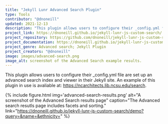 ```yaml
---
title: "Jekyll Lunr Advanced Search Plugin"
type: Tools
contributor: "@dnoneill"
updated: 2021-12-13
description: "This plugin allows users to configure their _config.yml file are set up an advanced search index and viewer in their Jekyll site. An example of this plugin in use is avaliable at: https://ncarchitects.lib.ncsu.edu/search."
project_link: https://dnoneill.github.io/jekyll-lunr-js-custom-search/
project_repository: https://github.com/dnoneill/jekyll-lunr-js-custom-search
project_documentation: https://dnoneill.github.io/jekyll-lunr-js-custom-search/quickstart
project_genre: Advanced search; Jekyll Plugin
project_creators: "@dnoneill"
image: images/advanced-search.png
image_alt: screenshot of the Advanced Search example results.
---
```


This plugin allows users to configure their _config.yml file are set up an advanced search index and viewer in their Jekyll site. An example of this plugin in use is avaliable at: https://ncarchitects.lib.ncsu.edu/search.

{% include figure.html img='advanced-search-results.png' alt="A screenshot of the Advanced Search results page" caption="The Advanced search resutls page includes facets and sorting." link="https://dnoneill.github.io/jekyll-lunr-js-custom-search/demo?query=&name=&ethnicity=" %}

